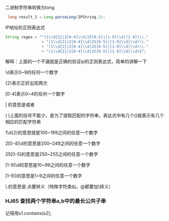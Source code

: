 二进制字符串转换为long  
```java
 long result_1 = Long.parseLong(IPString,2);
 ```
 
 IP地址的正则表达式
 ```java
 String regex = "^(1\\d{2}|2[0-4]\\d|25[0-5]|[1-9]\\d|[1-9])\\."
                 + "(1\\d{2}|2[0-4]\\d|25[0-5]|[1-9]\\d|\\d)\\."
                 + "(1\\d{2}|2[0-4]\\d|25[0-5]|[1-9]\\d|\\d)\\."
                 + "(1\\d{2}|2[0-4]\\d|25[0-5]|[1-9]\\d|\\d)$";
```
解释：上面的一个不漏就是正确的验证ip的正则表达式，简单的讲解一下  

\\d表示0~9的任何一个数字  

{2}表示正好出现两次  

[0-4]表示0~4的任何一个数字  

| 的意思是或者  

( )上面的括号不能少，是为了提取匹配的字符串，表达式中有几个()就表示有几个相应的匹配字符串  

1\\d{2}的意思就是100~199之间的任意一个数字  

2[0-4]\\d的意思是200~249之间的任意一个数字  

25[0-5]的意思是250~255之间的任意一个数字  

[1-9]\\d的意思是10~99之间的任意一个数字  

[1-9])的意思是1~9之间的任意一个数字    

\\.的意思是.点要转义（特殊字符类似，@都要加\\转义）  

### HJ65 查找两个字符串a,b中的最长公共子串
记得用s1.contains(s2);
